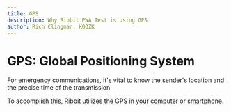 ```yaml
---
title: GPS
description: Why Ribbit PWA Test is using GPS
author: Rich Clingman, K0OZK
---
```


# GPS: Global Positioning System

For emergency communications, it's vital to know the sender's location and the
precise time of the transmission.

To accomplish this, Ribbit utilizes the GPS in your computer or smartphone.
